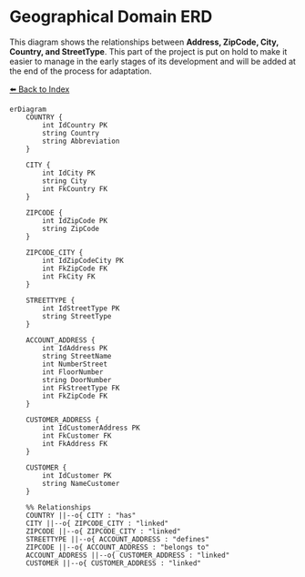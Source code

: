 # Geographical Domain ERD

This diagram shows the relationships between **Address, ZipCode, City, Country, and StreetType**.
This part of the project is put on hold to make it easier to manage in the early stages of its development and will be added at the end of the process for adaptation.

[⬅️ Back to Index](../README.md#table-of-contents)

```mermaid
erDiagram
    COUNTRY {
        int IdCountry PK
        string Country
        string Abbreviation
    }

    CITY {
        int IdCity PK
        string City
        int FkCountry FK
    }

    ZIPCODE {
        int IdZipCode PK
        string ZipCode
    }

    ZIPCODE_CITY {
        int IdZipCodeCity PK
        int FkZipCode FK
        int FkCity FK
    }

    STREETTYPE {
        int IdStreetType PK
        string StreetType
    }

    ACCOUNT_ADDRESS {
        int IdAddress PK
        string StreetName
        int NumberStreet
        int FloorNumber
        string DoorNumber
        int FkStreetType FK
        int FkZipCode FK
    }

    CUSTOMER_ADDRESS {
        int IdCustomerAddress PK
        int FkCustomer FK
        int FkAddress FK
    }

    CUSTOMER {
        int IdCustomer PK
        string NameCustomer
    }

    %% Relationships
    COUNTRY ||--o{ CITY : "has"
    CITY ||--o{ ZIPCODE_CITY : "linked"
    ZIPCODE ||--o{ ZIPCODE_CITY : "linked"
    STREETTYPE ||--o{ ACCOUNT_ADDRESS : "defines"
    ZIPCODE ||--o{ ACCOUNT_ADDRESS : "belongs to"
    ACCOUNT_ADDRESS ||--o{ CUSTOMER_ADDRESS : "linked"
    CUSTOMER ||--o{ CUSTOMER_ADDRESS : "linked"
